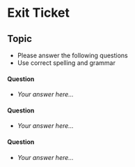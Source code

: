 
# Exit Ticket
## Topic

- Please answer the following questions 
- Use correct spelling and grammar

#### Question
- *Your answer here...*


#### Question 
- *Your answer here...*


#### Question 
- *Your answer here...*





